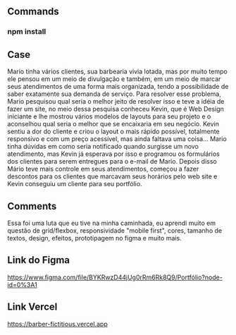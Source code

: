## Commands

### npm install


## Case
Mario tinha vários clientes, sua barbearia vivia lotada, mas por muito tempo ele pensou em um meio de divulgação e também, em um meio de marcar seus atendimentos de uma forma mais organizada, tendo a possibilidade de saber exatamente sua demanda de serviço.
Para resolver esse problema, Mario pesquisou qual seria o melhor jeito de resolver isso e teve a idéia de fazer um site, no meio dessa pesquisa conheceu Kevin, que é Web Design iniciante e lhe mostrou vários modelos de layouts para seu projeto e o aconselhou qual seria o melhor que se encaixaria em seu negócio.
Kevin sentiu a dor do cliente e criou o layout o mais rápido possível, totalmente responsivo e com um preço acessível, mas ainda faltava uma coisa...
Mario tinha dúvidas em como seria notificado quando surgisse um novo atendimento, mas Kevin já esperava por isso e programou os formulários dos clientes para serem entregues para o e-mail de Mario.
Depois disso Mário teve mais controle em seus atendimentos, começou a fazer descontos para os clientes que marcavam seus horários pelo web site e Kevin conseguiu um cliente para seu portfólio.

## Comments
Essa foi uma luta que eu tive na minha caminhada, eu aprendi muito em questão de grid/flexbox, responsividade "mobile first", cores, tamanho de textos, design, efeitos, prototipagem no figma e muito mais.

## Link do Figma
https://www.figma.com/file/BYKRwzD44jUg0rRm6Rk8Q9/Portfólio?node-id=0%3A1

## Link Vercel
https://barber-fictitious.vercel.app
